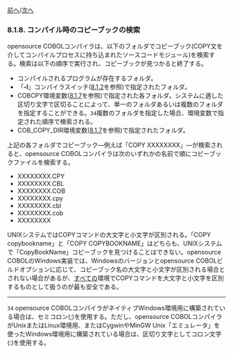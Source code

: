 <!--navi start-->
[前へ](8-1-7.md)/[次へ](8-1-9.md)
<!--navi end-->
### 8.1.8. コンパイル時のコピーブックの検索

opensource COBOLコンパイラは、以下のフォルダでコピーブック(COPY文を介してコンパイルプロセスに持ち込まれたソースコードモジュール)を検索する。検索は以下の順序で実行され、コピーブックが見つかると終了する。

- コンパイルされるプログラムが存在するフォルダ。
- 「**-I**」コンパイラスイッチ([8.1.2](8-1-2.md)を参照)で指定されたフォルダ。
- COBCPY環境変数([8.1.7](8-1-7.md)を参照)で指定された各フォルダ。システムに適した区切り文字で区切ることによって、単一のフォルダあるいは複数のフォルダを指定することができる。`34`複数のフォルダを指定した場合、環境変数で指定された順序で検索される。
- COB_COPY_DIR環境変数([8.1.7](8-1-7.md)を参照)で指定されたフォルダ。

上記の各フォルダでコピーブック―例えば「COPY XXXXXXXX」―が検索されると、opensource COBOLコンパイラは次のいずれかの名前で順にコピーブックファイルを検索する。

- XXXXXXXX.CPY
- XXXXXXXX.CBL
- XXXXXXXX.COB
- XXXXXXXX.cpy
- XXXXXXXX.cbl
- XXXXXXXX.cob
- XXXXXXXX

UNIXシステムではCOPYコマンドの大文字と小文字が区別される。「COPY copybookname」と「COPY COPYBOOKNAME」はどちらも、UNIXシステムで「CopyBookName」コピーブックを見つけることはできない。opensource COBOLのWindows実装では、Windowsのバージョンとopensource COBOLビルドオプションに応じて、コピーブック名の大文字と小文字が区別される場合とされない場合があるが、<u>すべての</u>環境でCOPYコマンドを大文字と小文字を区別するものとして扱うのが最も安全である。

---
`34` opensource COBOLコンパイラがネイティブWindows環境用に構築されている場合は、セミコロン(;)を使用する。ただし、opensource COBOLコンパイラがUnixまたはLinux環境用、またはCygwinやMinGW Unix「エミュレータ」を使ったWindows環境用に構築されている場合は、区切り文字としてコロン文字(:)を使用する。
